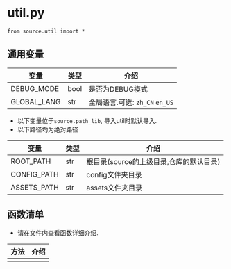 # util.py

`from source.util import *`

## 通用变量

| 变量        | 类型 | 介绍                           |
| ----------- | ---- | ------------------------------ |
| DEBUG_MODE  | bool | 是否为DEBUG模式                |
| GLOBAL_LANG | str  | 全局语言.可选: `zh_CN` `en_US` |

- 以下变量位于`source.path_lib`, 导入util时默认导入.
- 以下路径均为绝对路径

| 变量        | 类型 | 介绍                                    |
| ----------- | ---- | --------------------------------------- |
| ROOT_PATH   | str  | 根目录(source的上级目录,仓库的默认目录) |
| CONFIG_PATH | str  | config文件夹目录                        |
| ASSETS_PATH | str  | assets文件夹目录                        |

## 函数清单

- 请在文件内查看函数详细介绍.

| 方法 | 介绍 |
| ---- | ---- |
|      |      |
